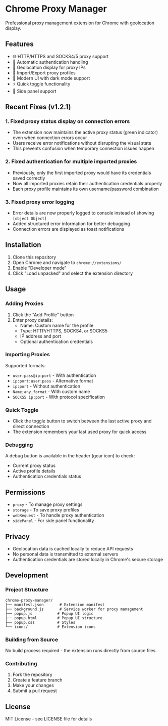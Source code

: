 # Chrome Proxy Manager

Professional proxy management extension for Chrome with geolocation display.

## Features

- 🌐 HTTP/HTTPS and SOCKS4/5 proxy support
- 🔐 Automatic authentication handling
- 📍 Geolocation display for proxy IPs
- 💾 Import/Export proxy profiles
- 🎨 Modern UI with dark mode support
- ⚡ Quick toggle functionality
- 📱 Side panel support

## Recent Fixes (v1.2.1)

### 1. Fixed proxy status display on connection errors
- The extension now maintains the active proxy status (green indicator) even when connection errors occur
- Users receive error notifications without disrupting the visual state
- This prevents confusion when temporary connection issues happen

### 2. Fixed authentication for multiple imported proxies
- Previously, only the first imported proxy would have its credentials saved correctly
- Now all imported proxies retain their authentication credentials properly
- Each proxy profile maintains its own username/password combination

### 3. Fixed proxy error logging
- Error details are now properly logged to console instead of showing `[object Object]`
- Added structured error information for better debugging
- Connection errors are displayed as toast notifications

## Installation

1. Clone this repository
2. Open Chrome and navigate to `chrome://extensions/`
3. Enable "Developer mode"
4. Click "Load unpacked" and select the extension directory

## Usage

### Adding Proxies

1. Click the "Add Profile" button
2. Enter proxy details:
   - Name: Custom name for the profile
   - Type: HTTP/HTTPS, SOCKS4, or SOCKS5
   - IP address and port
   - Optional authentication credentials

### Importing Proxies

Supported formats:
- `user:pass@ip:port` - With authentication
- `ip:port:user:pass` - Alternative format
- `ip:port` - Without authentication
- `Name;any_format` - With custom name
- `SOCKS5 ip:port` - With protocol specification

### Quick Toggle

- Click the toggle button to switch between the last active proxy and direct connection
- The extension remembers your last used proxy for quick access

### Debugging

A debug button is available in the header (gear icon) to check:
- Current proxy status
- Active profile details
- Authentication credentials status

## Permissions

- `proxy` - To manage proxy settings
- `storage` - To save proxy profiles
- `webRequest` - To handle proxy authentication
- `sidePanel` - For side panel functionality

## Privacy

- Geolocation data is cached locally to reduce API requests
- No personal data is transmitted to external servers
- Authentication credentials are stored locally in Chrome's secure storage

## Development

### Project Structure

```
chrome-proxy-manager/
├── manifest.json       # Extension manifest
├── background.js       # Service worker for proxy management
├── popup.js           # Popup UI logic
├── popup.html         # Popup UI structure
├── popup.css          # Styles
└── icons/             # Extension icons
```

### Building from Source

No build process required - the extension runs directly from source files.

### Contributing

1. Fork the repository
2. Create a feature branch
3. Make your changes
4. Submit a pull request

## License

MIT License - see LICENSE file for details
